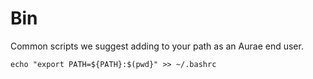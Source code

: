 # Bin 

Common scripts we suggest adding to your path as an Aurae end user. 

``` 
echo "export PATH=${PATH}:$(pwd}" >> ~/.bashrc
```